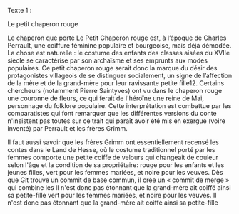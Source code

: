 Texte 1 :

Le petit chaperon rouge

Le chaperon que porte Le Petit Chaperon rouge est, à l’époque de Charles Perrault, une coiffure féminine populaire et bourgeoise, mais déjà démodée. La chose est naturelle : le costume des enfants des classes aisées du XVIIe siècle se caractérise par son archaïsme et ses emprunts aux modes populaires. Ce petit chaperon rouge serait donc la marque du désir des protagonistes villageois de se distinguer socialement, un signe de l’affection de la mère et de la grand-mère pour leur ravissante petite fille12. Certains chercheurs (notamment Pierre Saintyves) ont vu dans le chaperon rouge une couronne de fleurs, ce qui ferait de l'héroïne une reine de Mai, personnage du folklore populaire. Cette interprétation est combattue par les comparatistes qui font remarquer que les différentes versions du conte n'insistent pas toutes sur ce trait qui paraît avoir été mis en exergue (voire inventé) par Perrault et les frères Grimm.

Il faut aussi savoir que les frères Grimm ont essentiellement recensé les contes dans le Land de Hesse, où le costume traditionnel porté par les femmes comporte une petite coiffe de velours qui changeait de couleur selon l'âge et la condition de sa propriétaire: rouge pour les enfants et les jeunes filles, vert pour les femmes mariées, et noire pour les veuves. Dès que Git trouve un commit de base commun, il crée un « commit de merge » qui combine les Il n'est donc pas étonnant que la grand-mère ait coiffé ainsi sa petite-fille vert pour les femmes mariées, et noire pour les veuves. Il n'est donc pas étonnant que la grand-mère ait coiffé ainsi sa petite-fille